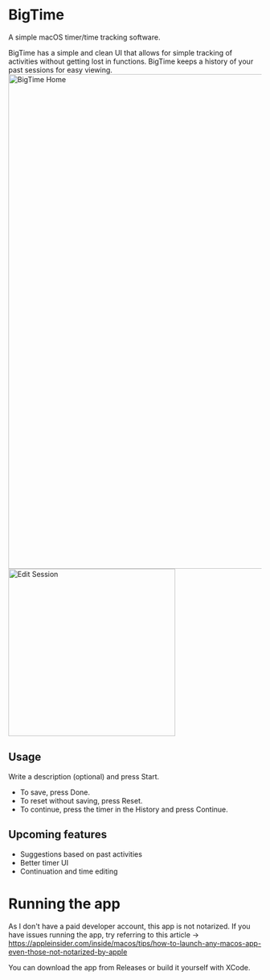 # BigTime
A simple macOS timer/time tracking software.

BigTime has a simple and clean UI that allows for simple tracking of activities without getting lost in functions. BigTime keeps a history of your past sessions for easy viewing.
<img width="982" alt="BigTime Home" src="https://github.com/user-attachments/assets/3885ba0f-b5fe-428b-8079-2ab3e0b900f6" />
<img width="332" alt="Edit Session" src="https://github.com/user-attachments/assets/cfed626a-7574-4877-9ef2-b85a01748e13"/>

## Usage
Write a description (optional) and press Start. 
- To save, press Done.
- To reset without saving, press Reset.
- To continue, press the timer in the History and press Continue.

## Upcoming features
- Suggestions based on past activities
- Better timer UI
- Continuation and time editing

# Running the app
As I don't have a paid developer account, this app is not notarized. If you have issues running the app, try referring to this article -> https://appleinsider.com/inside/macos/tips/how-to-launch-any-macos-app-even-those-not-notarized-by-apple

You can download the app from Releases or build it yourself with XCode.
